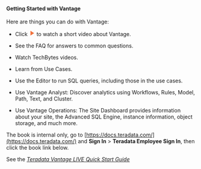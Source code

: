 #### Getting Started with Vantage

Here are things you can do with Vantage:
* Click ![play.png](play.png) to watch a short video about Vantage.


* See the FAQ for answers to common questions.
* Watch TechBytes videos. 
* Learn from Use Cases.
* Use the Editor to run SQL queries, including those in the use cases. 
* Use Vantage Analyst: Discover analytics using Workflows, Rules, Model, Path, Text, and Cluster.
* Use Vantage Operations: The Site Dashboard provides information about your site, the Advanced SQL Engine, instance information, object storage, and much more.
     

The book is internal only, go to 
[https://docs.teradata.com/](https://docs.teradata.com/) and **Sign In** > **Teradata Employee Sign In**, then click the book link below.

See the _[Teradata Vantage LIVE Quick Start Guide](https://docs.teradata.com/access/sources/dita/map?dita:mapPath=Teradata_Vantage™_LIVE_Quick_Start_Guide_Upload/zvu1578697453001.ditamap&dita:ditaval/xdh1578848858107.ditaval)_ 

